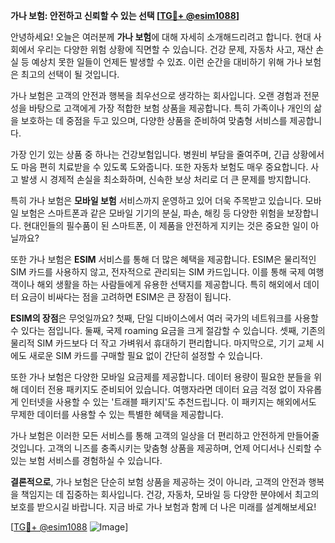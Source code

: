 **가나 보험: 안전하고 신뢰할 수 있는 선택 [[TG💪+ @esim1088](https://t.me/s/esim1088)]**

안녕하세요! 오늘은 여러분께 **가나 보험**에 대해 자세히 소개해드리려고 합니다. 현대 사회에서 우리는 다양한 위험 상황에 직면할 수 있습니다. 건강 문제, 자동차 사고, 재산 손실 등 예상치 못한 일들이 언제든 발생할 수 있죠. 이런 순간을 대비하기 위해 가나 보험은 최고의 선택이 될 것입니다.

가나 보험은 고객의 안전과 행복을 최우선으로 생각하는 회사입니다. 오랜 경험과 전문성을 바탕으로 고객에게 가장 적합한 보험 상품을 제공합니다. 특히 가족이나 개인의 삶을 보호하는 데 중점을 두고 있으며, 다양한 상품을 준비하여 맞춤형 서비스를 제공합니다.

가장 인기 있는 상품 중 하나는 건강보험입니다. 병원비 부담을 줄여주며, 긴급 상황에서도 마음 편히 치료받을 수 있도록 도와줍니다. 또한 자동차 보험도 매우 중요합니다. 사고 발생 시 경제적 손실을 최소화하며, 신속한 보상 처리로 더 큰 문제를 방지합니다.

특히 가나 보험은 **모바일 보험** 서비스까지 운영하고 있어 더욱 주목받고 있습니다. 모바일 보험은 스마트폰과 같은 모바일 기기의 분실, 파손, 해킹 등 다양한 위험을 보장합니다. 현대인들의 필수품이 된 스마트폰, 이 제품을 안전하게 지키는 것은 중요한 일이 아닐까요?

또한 가나 보험은 **ESIM** 서비스를 통해 더 많은 혜택을 제공합니다. ESIM은 물리적인 SIM 카드를 사용하지 않고, 전자적으로 관리되는 SIM 카드입니다. 이를 통해 국제 여행객이나 해외 생활을 하는 사람들에게 유용한 선택지를 제공합니다. 특히 해외에서 데이터 요금이 비싸다는 점을 고려하면 ESIM은 큰 장점이 됩니다.

**ESIM의 장점**은 무엇일까요? 첫째, 단일 디바이스에서 여러 국가의 네트워크를 사용할 수 있다는 점입니다. 둘째, 국제 roaming 요금을 크게 절감할 수 있습니다. 셋째, 기존의 물리적 SIM 카드보다 더 작고 가벼워서 휴대하기 편리합니다. 마지막으로, 기기 교체 시에도 새로운 SIM 카드를 구매할 필요 없이 간단히 설정할 수 있습니다.

또한 가나 보험은 다양한 모바일 요금제를 제공합니다. 데이터 용량이 필요한 분들을 위해 데이터 전용 패키지도 준비되어 있습니다. 여행자라면 데이터 요금 걱정 없이 자유롭게 인터넷을 사용할 수 있는 '트래블 패키지'도 추천드립니다. 이 패키지는 해외에서도 무제한 데이터를 사용할 수 있는 특별한 혜택을 제공합니다.

가나 보험은 이러한 모든 서비스를 통해 고객의 일상을 더 편리하고 안전하게 만들어줄 것입니다. 고객의 니즈를 충족시키는 맞춤형 상품을 제공하며, 언제 어디서나 신뢰할 수 있는 보험 서비스를 경험하실 수 있습니다.

**결론적으로**, 가나 보험은 단순히 보험 상품을 제공하는 것이 아니라, 고객의 안전과 행복을 책임지는 데 집중하는 회사입니다. 건강, 자동차, 모바일 등 다양한 분야에서 최고의 보호를 받으시길 바랍니다. 지금 바로 가나 보험과 함께 더 나은 미래를 설계해보세요!

[[TG💪+ @esim1088](https://t.me/s/esim1088) ![Image](https://i.postimg.cc/Y0z9fWf4/image.png)]